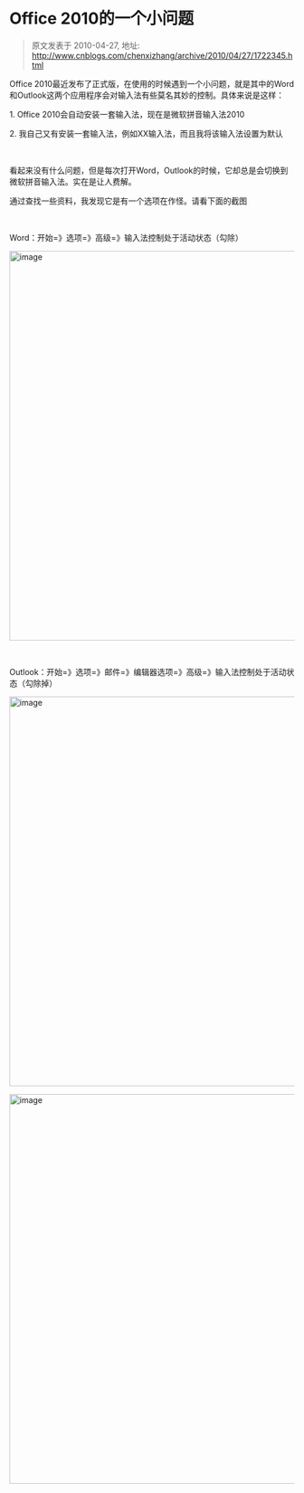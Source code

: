 # Office 2010的一个小问题 
> 原文发表于 2010-04-27, 地址: http://www.cnblogs.com/chenxizhang/archive/2010/04/27/1722345.html 


<p>Office 2010最近发布了正式版，在使用的时候遇到一个小问题，就是其中的Word和Outlook这两个应用程序会对输入法有些莫名其妙的控制。具体来说是这样：</p> <p>1. Office 2010会自动安装一套输入法，现在是微软拼音输入法2010</p> <p>2. 我自己又有安装一套输入法，例如XX输入法，而且我将该输入法设置为默认</p> <p>&nbsp;</p> <p>看起来没有什么问题，但是每次打开Word，Outlook的时候，它却总是会切换到微软拼音输入法。实在是让人费解。</p> <p>通过查找一些资料，我发现它是有一个选项在作怪。请看下面的截图</p> <p>&nbsp;</p> <p>Word：开始=》选项=》高级=》输入法控制处于活动状态（勾除）</p> <p><a href="http://images.cnblogs.com/cnblogs_com/chenxizhang/WindowsLiveWriter/Office2010_11F66/image_2.png" class="thickbox"><img title="image" border="0" alt="image" src="http://images.cnblogs.com/cnblogs_com/chenxizhang/WindowsLiveWriter/Office2010_11F66/image_thumb.png" width="854" height="689"></a> </p> <p>&nbsp;</p> <p>Outlook：开始=》选项=》邮件=》编辑器选项=》高级=》输入法控制处于活动状态（勾除掉）</p> <p><a href="http://images.cnblogs.com/cnblogs_com/chenxizhang/WindowsLiveWriter/Office2010_11F66/image_4.png" class="thickbox"><img title="image" border="0" alt="image" src="http://images.cnblogs.com/cnblogs_com/chenxizhang/WindowsLiveWriter/Office2010_11F66/image_thumb_1.png" width="854" height="689"></a> </p> <p><a href="http://images.cnblogs.com/cnblogs_com/chenxizhang/WindowsLiveWriter/Office2010_11F66/image_6.png" class="thickbox"><img title="image" border="0" alt="image" src="http://images.cnblogs.com/cnblogs_com/chenxizhang/WindowsLiveWriter/Office2010_11F66/image_thumb_2.png" width="854" height="689"></a></p>